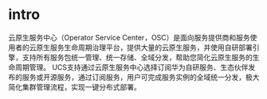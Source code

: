 # intro
云原生服务中心（Operator Service Center，OSC）是面向服务提供商和服务使用者的云原生服务生命周期治理平台，提供大量的云原生服务，并使用自研部署引擎，支持所有服务包统一管理、统一存储、全域分发，帮助您简化云原生服务的生命周期管理。
UCS支持通过云原生服务中心选择订阅华为自研服务、生态伙伴发布的服务或开源服务，通过订阅服务，用户可完成服务实例的全域统一分发，极大简化集群管理流程，实现一键分布式部署。